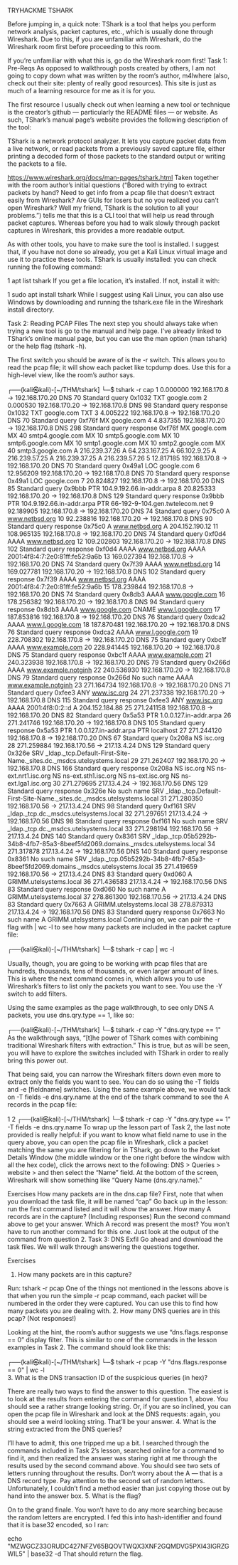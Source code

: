TRYHACKME TSHARK

Before jumping in, a quick note: TShark is a tool that helps you perform network analysis, packet captures, etc., which is usually done through Wireshark. Due to this, if you are unfamiliar with Wireshark, do the Wireshark room first before proceeding to this room.


If you’re unfamiliar with what this is, go do the Wireshark room first!
Task 1: Pre-Reqs
As opposed to walkthrough posts created by others, I am not going to copy down what was written by the room’s author, m4lwhere (also, check out their site: plenty of really good resources). This site is just as much of a learning resource for me as it is for you.

The first resource I usually check out when learning a new tool or technique is the creator’s github — particularly the README files — or website. As such, TShark’s manual page’s website provides the following description of the tool:

TShark is a network protocol analyzer. It lets you capture packet data from a live network, or read packets from a previously saved capture file, either printing a decoded form of those packets to the standard output or writing the packets to a file.

https://www.wireshark.org/docs/man-pages/tshark.html
Taken together with the room author’s initial questions (“Bored with trying to extract packets by hand? Need to get info from a pcap file that doesn’t extract easily from Wireshark? Are GUIs for losers but no you realized you can’t open Wireshark? Well my friend, TShark is the solution to all your problems.”) tells me that this is a CLI tool that will help us read through packet captures. Whereas before you had to walk slowly through packet captures in Wireshark, this provides a more readable output.

As with other tools, you have to make sure the tool is installed. I suggest that, if you have not done so already, you get a Kali Linux virtual image and use it to practice these tools. TShark is usually installed: you can check running the following command:

1
apt list tshark
If you get a file location, it’s installed. If not, install it with:

1
sudo apt install tshark
While I suggest using Kali Linux, you can also use Windows by downloading and running the tshark.exe file in the Wireshark install directory.

Task 2: Reading PCAP Files
The next step you should always take when trying a new tool is go to the manual and help page. I’ve already linked to TShark’s online manual page, but you can use the man option (man tshark) or the help flag (tshark -h).

The first switch you should be aware of is the -r switch. This allows you to read the pcap file; it will show each packet like tcpdump does. Use this for a high-level view, like the room’s author says.

┌──(kali㉿kali)-[~/THM/tshark]
└─$ tshark -r cap
    1   0.000000 192.168.170.8 → 192.168.170.20 DNS 70 Standard query 0x1032 TXT google.com
    2   0.000530 192.168.170.20 → 192.168.170.8 DNS 98 Standard query response 0x1032 TXT google.com TXT
    3   4.005222 192.168.170.8 → 192.168.170.20 DNS 70 Standard query 0xf76f MX google.com
    4   4.837355 192.168.170.20 → 192.168.170.8 DNS 298 Standard query response 0xf76f MX google.com MX 40 smtp4.google.com MX 10 smtp5.google.com MX 10 smtp6.google.com MX 10 smtp1.google.com MX 10 smtp2.google.com MX 40 smtp3.google.com A 216.239.37.26 A 64.233.167.25 A 66.102.9.25 A 216.239.57.25 A 216.239.37.25 A 216.239.57.26
    5  12.817185 192.168.170.8 → 192.168.170.20 DNS 70 Standard query 0x49a1 LOC google.com
    6  12.956209 192.168.170.20 → 192.168.170.8 DNS 70 Standard query response 0x49a1 LOC google.com
    7  20.824827 192.168.170.8 → 192.168.170.20 DNS 85 Standard query 0x9bbb PTR 104.9.192.66.in-addr.arpa
    8  20.825333 192.168.170.20 → 192.168.170.8 DNS 129 Standard query response 0x9bbb PTR 104.9.192.66.in-addr.arpa PTR 66-192-9-104.gen.twtelecom.net
    9  92.189905 192.168.170.8 → 192.168.170.20 DNS 74 Standard query 0x75c0 A www.netbsd.org
   10  92.238816 192.168.170.20 → 192.168.170.8 DNS 90 Standard query response 0x75c0 A www.netbsd.org A 204.152.190.12
   11 108.965135 192.168.170.8 → 192.168.170.20 DNS 74 Standard query 0xf0d4 AAAA www.netbsd.org
   12 109.202803 192.168.170.20 → 192.168.170.8 DNS 102 Standard query response 0xf0d4 AAAA www.netbsd.org AAAA 2001:4f8:4:7:2e0:81ff:fe52:9a6b
   13 169.027394 192.168.170.8 → 192.168.170.20 DNS 74 Standard query 0x7f39 AAAA www.netbsd.org
   14 169.027781 192.168.170.20 → 192.168.170.8 DNS 102 Standard query response 0x7f39 AAAA www.netbsd.org AAAA 2001:4f8:4:7:2e0:81ff:fe52:9a6b
   15 178.239844 192.168.170.8 → 192.168.170.20 DNS 74 Standard query 0x8db3 AAAA www.google.com
   16 178.256382 192.168.170.20 → 192.168.170.8 DNS 94 Standard query response 0x8db3 AAAA www.google.com CNAME www.l.google.com
   17 187.853816 192.168.170.8 → 192.168.170.20 DNS 76 Standard query 0xdca2 AAAA www.l.google.com
   18 187.870481 192.168.170.20 → 192.168.170.8 DNS 76 Standard query response 0xdca2 AAAA www.l.google.com
   19 228.708302 192.168.170.8 → 192.168.170.20 DNS 75 Standard query 0xbc1f AAAA www.example.com
   20 228.941445 192.168.170.20 → 192.168.170.8 DNS 75 Standard query response 0xbc1f AAAA www.example.com
   21 240.323938 192.168.170.8 → 192.168.170.20 DNS 79 Standard query 0x266d AAAA www.example.notginh
   22 240.536930 192.168.170.20 → 192.168.170.8 DNS 79 Standard query response 0x266d No such name AAAA www.example.notginh
   23 271.164734 192.168.170.8 → 192.168.170.20 DNS 71 Standard query 0xfee3 ANY www.isc.org
   24 271.237338 192.168.170.20 → 192.168.170.8 DNS 115 Standard query response 0xfee3 ANY www.isc.org AAAA 2001:4f8:0:2::d A 204.152.184.88
   25 271.241158 192.168.170.8 → 192.168.170.20 DNS 82 Standard query 0x5a53 PTR 1.0.0.127.in-addr.arpa
   26 271.241746 192.168.170.20 → 192.168.170.8 DNS 105 Standard query response 0x5a53 PTR 1.0.0.127.in-addr.arpa PTR localhost
   27 271.244120 192.168.170.8 → 192.168.170.20 DNS 67 Standard query 0x208a NS isc.org
   28 271.259884 192.168.170.56 → 217.13.4.24  DNS 129 Standard query 0x326e SRV _ldap._tcp.Default-First-Site-Name._sites.dc._msdcs.utelsystems.local
   29 271.262407 192.168.170.20 → 192.168.170.8 DNS 166 Standard query response 0x208a NS isc.org NS ns-ext.nrt1.isc.org NS ns-ext.sth1.isc.org NS ns-ext.isc.org NS ns-ext.lga1.isc.org
   30 271.279695  217.13.4.24 → 192.168.170.56 DNS 129 Standard query response 0x326e No such name SRV _ldap._tcp.Default-First-Site-Name._sites.dc._msdcs.utelsystems.local
   31 271.280350 192.168.170.56 → 217.13.4.24  DNS 98 Standard query 0xf161 SRV _ldap._tcp.dc._msdcs.utelsystems.local
   32 271.297651  217.13.4.24 → 192.168.170.56 DNS 98 Standard query response 0xf161 No such name SRV _ldap._tcp.dc._msdcs.utelsystems.local
   33 271.298194 192.168.170.56 → 217.13.4.24  DNS 140 Standard query 0x8361 SRV _ldap._tcp.05b5292b-34b8-4fb7-85a3-8beef5fd2069.domains._msdcs.utelsystems.local
   34 271.317878  217.13.4.24 → 192.168.170.56 DNS 140 Standard query response 0x8361 No such name SRV _ldap._tcp.05b5292b-34b8-4fb7-85a3-8beef5fd2069.domains._msdcs.utelsystems.local
   35 271.419659 192.168.170.56 → 217.13.4.24  DNS 83 Standard query 0xd060 A GRIMM.utelsystems.local
   36 271.436583  217.13.4.24 → 192.168.170.56 DNS 83 Standard query response 0xd060 No such name A GRIMM.utelsystems.local
   37 278.861300 192.168.170.56 → 217.13.4.24  DNS 83 Standard query 0x7663 A GRIMM.utelsystems.local
   38 278.879313  217.13.4.24 → 192.168.170.56 DNS 83 Standard query response 0x7663 No such name A GRIMM.utelsystems.local
Continuing on, we can pair the -r flag with | wc -l to see how many packets are included in the packet capture file:

┌──(kali㉿kali)-[~/THM/tshark]
└─$ tshark -r cap | wc -l                                         
                        
Usually, though, you are going to be working with pcap files that are hundreds, thousands, tens of thousands, or even larger amount of lines. This is where the next command comes in, which allows you to use Wireshark’s filters to list only the packets you want to see. You use the -Y switch to add filters.

Using the same examples as the page walkthrough, to see only DNS A packets, you use dns.qry.type == 1, like so:

┌──(kali㉿kali)-[~/THM/tshark]
└─$ tshark -r cap -Y "dns.qry.type == 1"                         
As the walkthrough says, “[t]he power of TShark comes with combining traditional Wireshark filters with extraction.” This is true, but as will be seen, you will have to explore the switches included with TShark in order to really bring this power out.

That being said, you can narrow the Wireshark filters down even more to extract only the fields you want to see. You can do so using the -T fields and -e [fieldname] switches. Using the same example above, we would tack on -T fields -e dns.qry.name at the end of the tshark command to see the A records in the pcap file:

1
2
┌──(kali㉿kali)-[~/THM/tshark]
└─$ tshark -r cap -Y "dns.qry.type == 1" -T  fields -e dns.qry.name
To wrap up the lesson part of Task 2, the last note provided is really helpful: if you want to know what field name to use in the query above, you can open the pcap file in Wireshark, click a packet matching the same you are filtering for in TShark, go down to the Packet Details Window (the middle window or the one right before the window with all the hex code), click the arrows next to the following: DNS > Queries > website > and then select the “Name” field. At the bottom of the screen, Wireshark will show something like “Query Name (dns.qry.name).”

Exercises
How many packets are in the dns.cap file?
First, note that when you download the task file, it will be named “cap”
Go back up in the lesson: run the first command listed and it will show the answer.
How many A records are in the capture? (Including responses)
Run the second command above to get your answer.
Which A record was present the most?
You won’t have to run another command for this one. Just look at the output of the command from question 2.
Task 3: DNS Exfil
Go ahead and download the task files. We will walk through answering the questions together.

Exercises
1. How many packets are in this capture?

Run: tshark -r pcap
One of the things not mentioned in the lessons above is that when you run the simple -r pcap command, each packet will be numbered in the order they were captured. You can use this to find how many packets you are dealing with.
2. How many DNS queries are in this pcap? (Not responses!)

Looking at the hint, the room’s author suggests we use “dns.flags.response == 0” display filter. This is similar to one of the commands in the lesson examples in Task 2.
The command should look like this:

┌──(kali㉿kali)-[~/THM/tshark]
└─$ tshark -r pcap -Y "dns.flags.response == 0" | wc -l   
3. What is the DNS transaction ID of the suspicious queries (in hex)?

There are really two ways to find the answer to this question. The easiest is to look at the results from entering the command for question 1, above. You should see a rather strange looking string. Or, if you are so inclined, you can open the pcap file in Wireshark and look at the DNS requests: again, you should see a weird looking string. That’ll be your answer.
4. What is the string extracted from the DNS queries?

I’ll have to admit, this one tripped me up a bit. I searched through the commands included in Task 2’s lesson, searched online for a command to find it, and then realized the answer was staring right at me through the results used by the second command above.
You should see two sets of letters running throughout the results. Don’t worry about the A — that is a DNS record type. Pay attention to the second set of random letters.
Unfortunately, I couldn’t find a method easier than just copying those out by hand into the answer box.
5. What is the flag?

On to the grand finale. You won’t have to do any more searching because the random letters are encrypted.
I fed this into hash-identifier and found that it is base32 encoded, so I ran:

echo "MZWGCZ33ORUDC427NFZV65BQOVTWQX3XNF2GQMDVG5PXI43IGRZGWIL5" | base32 -d
That should return the flag.
